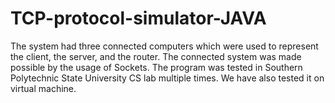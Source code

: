 # TCP-protocol-simulator-JAVA
The system had three connected computers which were used to represent the client, the server, and the router. The connected system was made possible by the usage of Sockets. The program was tested in Southern Polytechnic State University CS lab multiple times. We have also tested it on virtual machine.  
